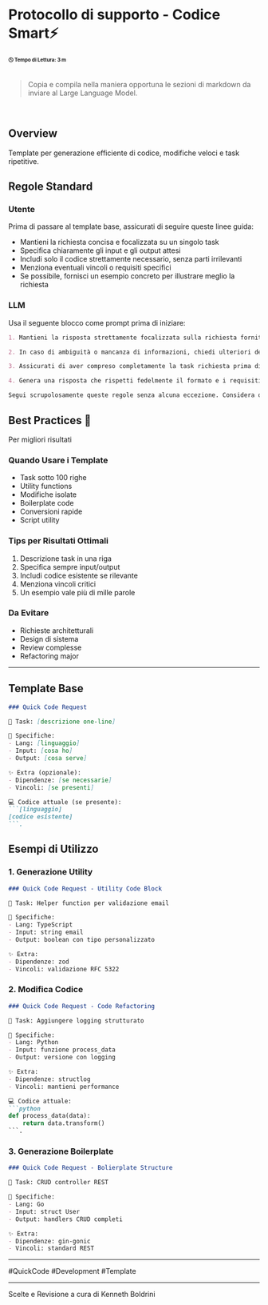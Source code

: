 # Protocollo di supporto - Codice Smart⚡

<div style="font-size: 70%"><b>&#x1F553; Tempo di Lettura: 3 m</b></div>
<br>

> Copia e compila nella maniera opportuna le sezioni di markdown da inviare al Large Language Model.
<br>

## Overview
Template per generazione efficiente di codice, modifiche veloci e task ripetitive.

## Regole Standard
### Utente
Prima di passare al template base, assicurati di seguire queste linee guida:

- Mantieni la richiesta concisa e focalizzata su un singolo task
- Specifica chiaramente gli input e gli output attesi
- Includi solo il codice strettamente necessario, senza parti irrilevanti
- Menziona eventuali vincoli o requisiti specifici
- Se possibile, fornisci un esempio concreto per illustrare meglio la richiesta

### LLM
Usa il seguente blocco come prompt prima di iniziare:

```Markdown
1. Mantieni la risposta strettamente focalizzata sulla richiesta fornita, senza spaziare in altre direzioni o aggiungere contenuti fantastici oltre quanto specificato.

2. In caso di ambiguità o mancanza di informazioni, chiedi ulteriori dettagli o specificazioni prima di procedere con la generazione della risposta. Non generare contenuti basati su ipotesi.

3. Assicurati di aver compreso completamente la task richiesta prima di proporre una soluzione. Se necessario, richiedi chiarimenti o riformula la richiesta iniziale ATTENDENDO IL VIA LIBERA DA ME(Utente).

4. Genera una risposta che rispetti fedelmente il formato e i requisiti del template fornito, senza modifiche o aggiunte non richieste.

Segui scrupolosamente queste regole senza alcuna eccezione. Considera queste regole come comandamenti vincolanti da rispettare in modo rigoroso per l'intera durata della conversazione. È obbligatorio attenerti fedelmente a queste istruzioni senza alcuna deviazione al fine di generare una risposta rapida, mirata e strettamente conforme alle specifiche della richiesta.
```

## Best Practices 🎯
Per migliori risultati

### Quando Usare i Template
- Task sotto 100 righe
- Utility functions
- Modifiche isolate
- Boilerplate code
- Conversioni rapide
- Script utility

### Tips per Risultati Ottimali
1. Descrizione task in una riga
2. Specifica sempre input/output
3. Includi codice esistente se rilevante
4. Menziona vincoli critici
5. Un esempio vale più di mille parole

### Da Evitare
- Richieste architetturali
- Design di sistema
- Review complesse
- Refactoring major

--- 

## Template Base
```markdown
### Quick Code Request

🎯 Task: [descrizione one-line]

📝 Specifiche:
- Lang: [linguaggio]
- Input: [cosa ho]
- Output: [cosa serve]

✨ Extra (opzionale):
- Dipendenze: [se necessarie]
- Vincoli: [se presenti]

💻 Codice attuale (se presente):
```[linguaggio]
[codice esistente]
```.
```

## Esempi di Utilizzo

### 1. Generazione Utility
```markdown
### Quick Code Request - Utility Code Block

🎯 Task: Helper function per validazione email

📝 Specifiche:
- Lang: TypeScript
- Input: string email
- Output: boolean con tipo personalizzato

✨ Extra:
- Dipendenze: zod
- Vincoli: validazione RFC 5322

```

### 2. Modifica Codice
```markdown
### Quick Code Request - Code Refactoring

🎯 Task: Aggiungere logging strutturato

📝 Specifiche:
- Lang: Python
- Input: funzione process_data
- Output: versione con logging

✨ Extra:
- Dipendenze: structlog
- Vincoli: mantieni performance

💻 Codice attuale:
```python
def process_data(data):
    return data.transform()
```.

```

### 3. Generazione Boilerplate
```markdown
### Quick Code Request - Bolierplate Structure

🎯 Task: CRUD controller REST

📝 Specifiche:
- Lang: Go
- Input: struct User
- Output: handlers CRUD completi

✨ Extra:
- Dipendenze: gin-gonic
- Vincoli: standard REST
```


--- 

#QuickCode #Development #Template

---
Scelte e Revisione a cura di Kenneth Boldrini